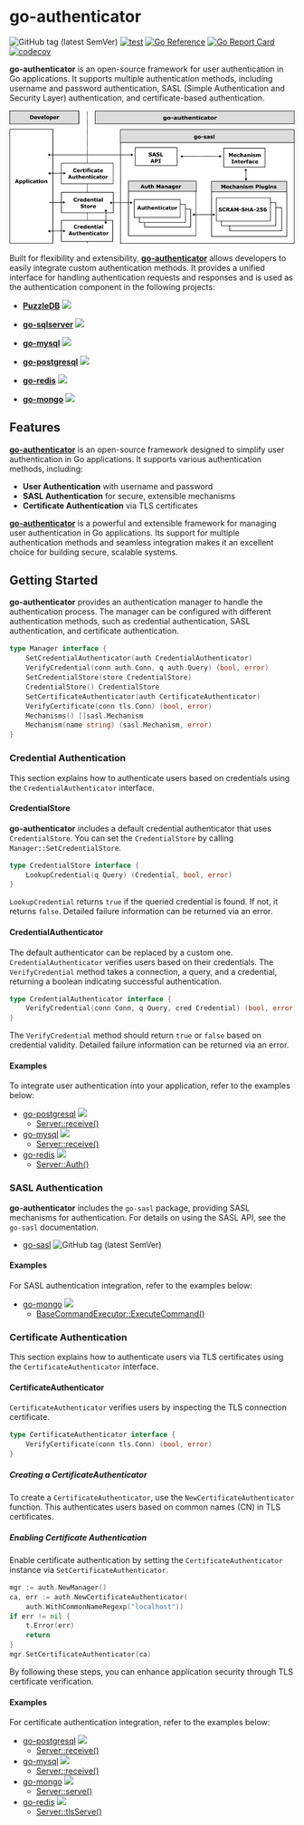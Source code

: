 # go-authenticator

![GitHub tag (latest SemVer)](https://img.shields.io/github/v/tag/cybergarage/go-authenticator)
[![test](https://github.com/cybergarage/go-authenticator/actions/workflows/make.yml/badge.svg)](https://github.com/cybergarage/go-authenticator/actions/workflows/make.yml)
[![Go Reference](https://pkg.go.dev/badge/github.com/cybergarage/go-authenticator.svg)](https://pkg.go.dev/github.com/cybergarage/go-authenticator)
 [![Go Report Card](https://img.shields.io/badge/go%20report-A%2B-brightgreen)](https://goreportcard.com/report/github.com/cybergarage/go-authenticator) 
 [![codecov](https://codecov.io/gh/cybergarage/go-authenticator/graph/badge.svg?token=OCU5V0H3OX)](https://codecov.io/gh/cybergarage/go-authenticator)
 
**go-authenticator** is an open-source framework for user authentication in Go applications. It supports multiple authentication methods, including username and password authentication, SASL (Simple Authentication and Security Layer) authentication, and certificate-based authentication.

![](doc/img/framework.png)

Built for flexibility and extensibility, [**go-authenticator**](https://github.com/cybergarage/go-authenticator) allows developers to easily integrate custom authentication methods. It provides a unified interface for handling authentication requests and responses and is used as the authentication component in the following projects:

- [**PuzzleDB**](https://github.com/cybergarage/puzzledb-go) ![](https://img.shields.io/github/v/tag/cybergarage/puzzledb-go)
- [**go-sqlserver**](https://github.com/cybergarage/go-sqlserver) ![](https://img.shields.io/github/v/tag/cybergarage/go-sqlserver)  

- [**go-mysql**](https://github.com/cybergarage/go-mysql) ![](https://img.shields.io/github/v/tag/cybergarage/go-mysql)
- [**go-postgresql**](https://github.com/cybergarage/go-postgresql) ![](https://img.shields.io/github/v/tag/cybergarage/go-postgresql)
- [**go-redis**](https://github.com/cybergarage/go-redis) ![](https://img.shields.io/github/v/tag/cybergarage/go-redis)
- [**go-mongo**](https://github.com/cybergarage/go-mongo) ![](https://img.shields.io/github/v/tag/cybergarage/go-mongo)

## Features

[**go-authenticator**](https://github.com/cybergarage/go-authenticator) is an open-source framework designed to simplify user authentication in Go applications. It supports various authentication methods, including:

- **User Authentication** with username and password  
- **SASL Authentication** for secure, extensible mechanisms  
- **Certificate Authentication** via TLS certificates  

[**go-authenticator**](https://github.com/cybergarage/go-authenticator) is a powerful and extensible framework for managing user authentication in Go applications. Its support for multiple authentication methods and seamless integration makes it an excellent choice for building secure, scalable systems.

## Getting Started

**go-authenticator** provides an authentication manager to handle the authentication process. The manager can be configured with different authentication methods, such as credential authentication, SASL authentication, and certificate authentication.

```go
type Manager interface {
    SetCredentialAuthenticator(auth CredentialAuthenticator)
    VerifyCredential(conn auth.Conn, q auth.Query) (bool, error)
    SetCredentialStore(store CredentialStore)
    CredentialStore() CredentialStore
    SetCertificateAuthenticator(auth CertificateAuthenticator)
    VerifyCertificate(conn tls.Conn) (bool, error)
    Mechanisms() []sasl.Mechanism
    Mechanism(name string) (sasl.Mechanism, error)
}
```

### Credential Authentication

This section explains how to authenticate users based on credentials using the `CredentialAuthenticator` interface.

#### CredentialStore

**go-authenticator** includes a default credential authenticator that uses `CredentialStore`. You can set the `CredentialStore` by calling `Manager::SetCredentialStore`.

```go
type CredentialStore interface {
    LookupCredential(q Query) (Credential, bool, error)
}
```

`LookupCredential` returns `true` if the queried credential is found. If not, it returns `false`. Detailed failure information can be returned via an error.

#### CredentialAuthenticator

The default authenticator can be replaced by a custom one. `CredentialAuthenticator` verifies users based on their credentials. The `VerifyCredential` method takes a connection, a query, and a credential, returning a boolean indicating successful authentication.

```go
type CredentialAuthenticator interface {
    VerifyCredential(conn Conn, q Query, cred Credential) (bool, error)
}
```

The `VerifyCredential` method should return `true` or `false` based on credential validity. Detailed failure information can be returned via an error.

#### Examples

To integrate user authentication into your application, refer to the examples below:

- [go-postgresql](https://github.com/cybergarage/go-postgresql) ![](https://img.shields.io/github/v/tag/cybergarage/go-postgresql)
  - [Server::receive()](https://github.com/cybergarage/go-postgresql/blob/master/postgresql/protocol/server_impl.go)
- [go-mysql](https://github.com/cybergarage/go-mysql) ![](https://img.shields.io/github/v/tag/cybergarage/go-mysql)
  - [Server::receive()](https://github.com/cybergarage/go-mysql/blob/main/mysql/protocol/server.go)
- [go-redis](https://github.com/cybergarage/go-redis) ![](https://img.shields.io/github/v/tag/cybergarage/go-redis)
  - [Server::Auth()](https://github.com/cybergarage/go-redis/blob/main/redis/server_auth.go)

### SASL Authentication

**go-authenticator** includes the `go-sasl` package, providing SASL mechanisms for authentication. For details on using the SASL API, see the `go-sasl` documentation.

- [go-sasl](https://github.com/cybergarage/go-sasl) ![GitHub tag (latest SemVer)](https://img.shields.io/github/v/tag/cybergarage/go-sasl)


#### Examples

For SASL authentication integration, refer to the examples below:

- [go-mongo](https://github.com/cybergarage/go-mongo) ![](https://img.shields.io/github/v/tag/cybergarage/go-mongo)
  - [BaseCommandExecutor::ExecuteCommand()](https://github.com/cybergarage/go-mongo/blob/master/mongo/command_base_executor.go)

### Certificate Authentication

This section explains how to authenticate users via TLS certificates using the `CertificateAuthenticator` interface.

#### CertificateAuthenticator

`CertificateAuthenticator` verifies users by inspecting the TLS connection certificate.

```go
type CertificateAuthenticator interface {
    VerifyCertificate(conn tls.Conn) (bool, error)
}
```

##### Creating a CertificateAuthenticator

To create a `CertificateAuthenticator`, use the `NewCertificateAuthenticator` function. This authenticates users based on common names (CN) in TLS certificates.

##### Enabling Certificate Authentication

Enable certificate authentication by setting the `CertificateAuthenticator` instance via `SetCertificateAuthenticator`.

```go
mgr := auth.NewManager()
ca, err := auth.NewCertificateAuthenticator(
    auth.WithCommonNameRegexp("localhost"))
if err != nil {
    t.Error(err)
    return
}
mgr.SetCertificateAuthenticator(ca)
```

By following these steps, you can enhance application security through TLS certificate verification.

#### Examples

For certificate authentication integration, refer to the examples below:

- [go-postgresql](https://github.com/cybergarage/go-postgresql) ![](https://img.shields.io/github/v/tag/cybergarage/go-postgresql)
  - [Server::receive()](https://github.com/cybergarage/go-postgresql/blob/master/postgresql/protocol/server_impl.go)
- [go-mysql](https://github.com/cybergarage/go-mysql) ![](https://img.shields.io/github/v/tag/cybergarage/go-mysql)
  - [Server::receive()](https://github.com/cybergarage/go-mysql/blob/main/mysql/protocol/server.go)
- [go-mongo](https://github.com/cybergarage/go-mongo) ![](https://img.shields.io/github/v/tag/cybergarage/go-mongo)
  - [Server::serve()](https://github.com/cybergarage/go-mongo/blob/master/mongo/server.go)
- [go-redis](https://github.com/cybergarage/go-redis) ![](https://img.shields.io/github/v/tag/cybergarage/go-redis)
  - [Server::tlsServe()](https://github.com/cybergarage/go-redis/blob/main/redis/server_impl.go)
